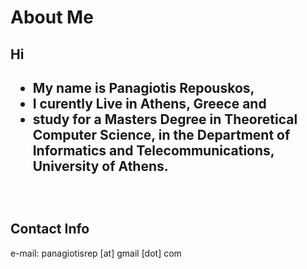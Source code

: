 <h1>About Me</h1>
<h2>Hi<h2>
<ul>
  <li> My name is Panagiotis Repouskos,</li>
  <li> I curently Live in Athens, Greece and</li>
  <li> study for a Masters Degree in Theoretical Computer Science, in the Department of Informatics and Telecommunications, University of Athens.</li>
</ul>

<br>

<h2>Contact Info</h2>
e-mail: panagiotisrep [at] gmail [dot] com

